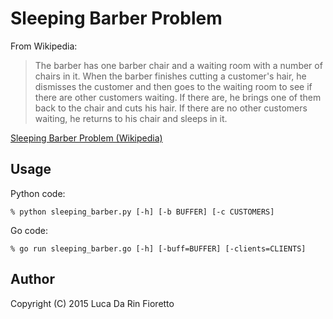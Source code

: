 Sleeping Barber Problem
=======================
From Wikipedia:

> The barber has one barber chair and a waiting room with a number of chairs in
> it. When the barber finishes cutting a customer's hair, he dismisses the
> customer and then goes to the waiting room to see if there are other customers
> waiting. If there are, he brings one of them back to the chair and cuts his
> hair. If there are no other customers waiting, he returns to his chair and
> sleeps in it.

[Sleeping Barber Problem (Wikipedia)](http://en.wikipedia.org/wiki/Sleeping_barber_problem "Sleeping Barber Problem (Wikipedia Page)")

Usage
-----
Python code:

    % python sleeping_barber.py [-h] [-b BUFFER] [-c CUSTOMERS]

Go code:

    % go run sleeping_barber.go [-h] [-buff=BUFFER] [-clients=CLIENTS]

Author
------
Copyright (C) 2015 Luca Da Rin Fioretto
